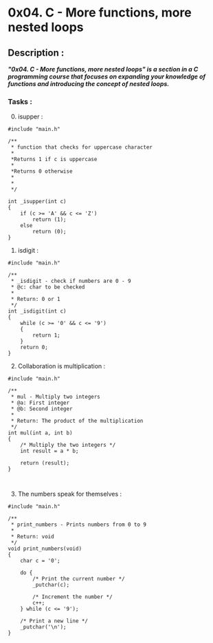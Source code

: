 # 0x04. C - More functions, more nested loops
## Description :

***"0x04. C - More functions, more nested loops" is a section in a C programming course that focuses on expanding your knowledge of functions and introducing the concept of nested loops.***

### Tasks :

 0. isupper :

```
#include "main.h"

/**
 * function that checks for uppercase character
 * 
 *Returns 1 if c is uppercase
 * 
 *Returns 0 otherwise
 * 
 * 
 */

int _isupper(int c)
{
	if (c >= 'A' && c <= 'Z')
		return (1);
	else
		return (0);
}

```


1. isdigit :

```
#include "main.h"

/**
 * _isdigit - check if numbers are 0 - 9
 * @c: char to be checked
 *
 * Return: 0 or 1
 */
int _isdigit(int c)
{
    while (c >= '0' && c <= '9')
    {
        return 1;
    }
    return 0;
}
```
2. Collaboration is multiplication :

```
#include "main.h"

/**
 * mul - Multiply two integers
 * @a: First integer
 * @b: Second integer
 *
 * Return: The product of the multiplication
 */
int mul(int a, int b)
{
	/* Multiply the two integers */
	int result = a * b;

	return (result);
}

 
```
3. The numbers speak for themselves  :

```
#include "main.h"

/**
 * print_numbers - Prints numbers from 0 to 9
 *
 * Return: void
 */
void print_numbers(void)
{
	char c = '0';

	do {
		/* Print the current number */
		_putchar(c);

		/* Increment the number */
		c++;
	} while (c <= '9');

	/* Print a new line */
	_putchar('\n');
}

 
```


